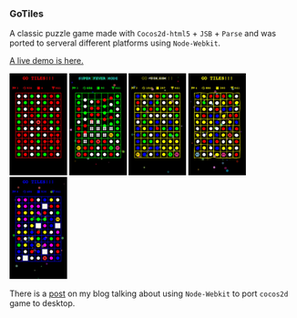 ### GoTiles

A classic puzzle game made with `Cocos2d-html5` + `JSB` + `Parse` and was ported to serveral different platforms using `Node-Webkit`.

[A live demo is here.](http://supersuraccoon.github.io/GoTiles/)

<img src="./snapshot/go_tiles_1.jpg" width="20%"/>
<img src="./snapshot/go_tiles_2.jpg" width="20%"/>
<img src="./snapshot/go_tiles_3.jpg" width="20%"/>
<img src="./snapshot/go_tiles_4.jpg" width="20%"/>
<img src="./snapshot/go_tiles_5.jpg" width="20%"/>

There is a [post](http://www.supersuraccoon-cocos2d.com/2013/10/13/cocos2d-html5-node-webkit/) on my blog talking about using `Node-Webkit` to port `cocos2d` game to desktop.
